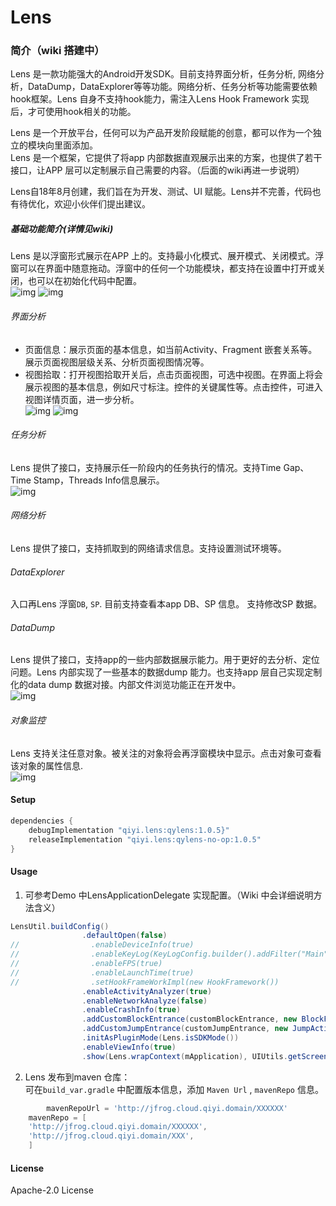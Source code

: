 Lens
=======

### 简介（wiki 搭建中）  
Lens 是一款功能强大的Android开发SDK。目前支持界面分析，任务分析, 网络分析，DataDump，DataExplorer等等功能。网络分析、任务分析等功能需要依赖hook框架。Lens 自身不支持hook能力，需注入Lens Hook Framework  实现后，才可使用hook相关的功能。  

Lens 是一个开放平台，任何可以为产品开发阶段赋能的创意，都可以作为一个独立的模块向里面添加。  
Lens 是一个框架，它提供了将app 内部数据直观展示出来的方案，也提供了若干接口，让APP 层可以定制展示自己需要的内容。（后面的wiki再进一步说明）  

Lens自18年8月创建，我们旨在为开发、测试、UI 赋能。Lens并不完善，代码也有待优化，欢迎小伙伴们提出建议。

##### 基础功能简介(详情见wiki)  
Lens 是以浮窗形式展示在APP 上的。支持最小化模式、展开模式、关闭模式。浮窗可以在界面中随意拖动。浮窗中的任何一个功能模块，都支持在设置中打开或关闭，也可以在初始化代码中配置。   
![img](art/image_2_hide.png)
![img](art/img_1_setting.png)

###### 界面分析  
* 页面信息：展示页面的基本信息，如当前Activity、Fragment 嵌套关系等。展示页面视图层级关系、分析页面视图情况等。
* 视图拾取：打开视图拾取开关后，点击页面视图，可选中视图。在界面上将会展示视图的基本信息，例如尺寸标注。控件的关键属性等。点击控件，可进入视图详情页面，进一步分析。  
![img](art/img_4_view_info.png)
![img](art/img_3_ac_info.png)
###### 任务分析  
Lens 提供了接口，支持展示任一阶段内的任务执行的情况。支持Time Gap、Time Stamp，Threads Info信息展示。  
![img](art/img_5_tasks.jpg)

###### 网络分析 
Lens 提供了接口，支持抓取到的网络请求信息。支持设置测试环境等。

###### DataExplorer  
入口再Lens 浮窗`DB`, `SP`. 目前支持查看本app DB、SP 信息。 支持修改SP 数据。

###### DataDump  
Lens 提供了接口，支持app的一些内部数据展示能力。用于更好的去分析、定位问题。Lens 内部实现了一些基本的数据dump 能力。也支持app 层自己实现定制化的data dump 数据对接。内部文件浏览功能正在开发中。  
![img](art/img_7_sp.png)

###### 对象监控  
Lens  支持关注任意对象。被关注的对象将会再浮窗模块中显示。点击对象可查看该对象的属性信息.   
![img](art/img_8_obj.png)

#### Setup  
```Groovy
dependencies {
    debugImplementation "qiyi.lens:qylens:1.0.5}"
    releaseImplementation "qiyi.lens:qylens-no-op:1.0.5"
}
```

#### Usage
1. 可参考Demo 中LensApplicationDelegate 实现配置。（Wiki 中会详细说明方法含义）
```Java
LensUtil.buildConfig()
                .defaultOpen(false)
//                .enableDeviceInfo(true)
//                .enableKeyLog(KeyLogConfig.builder().addFilter("Main").setMaxLine(1000))
//                .enableFPS(true)
//                .enableLaunchTime(true)
//                .setHookFrameWorkImpl(new HookFramework())
                .enableActivityAnalyzer(true)
                .enableNetworkAnalyze(false)
                .enableCrashInfo(true)
                .addCustomBlockEntrance(customBlockEntrance, new BlockFactory())
                .addCustomJumpEntrance(customJumpEntrance, new JumpAction())
                .initAsPluginMode(Lens.isSDKMode())
                .enableViewInfo(true)
                .show(Lens.wrapContext(mApplication), UIUtils.getScreenWidth(mApplication) / 5 * 3);
```

2. Lens 发布到maven 仓库：  
可在`build_var.gradle` 中配置版本信息，添加 `Maven Url` , `mavenRepo` 信息。
```Groovy
 		mavenRepoUrl = 'http://jfrog.cloud.qiyi.domain/XXXXXX'
    mavenRepo = [
    'http://jfrog.cloud.qiyi.domain/XXXXXX',
    'http://jfrog.cloud.qiyi.domain/XXX',
    ]
```

#### License  
Apache-2.0 License